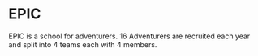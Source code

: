 # EPIC

EPIC is a school for adventurers. 
16 Adventurers are recruited each year and split into 4 teams each with 4 
members. 
